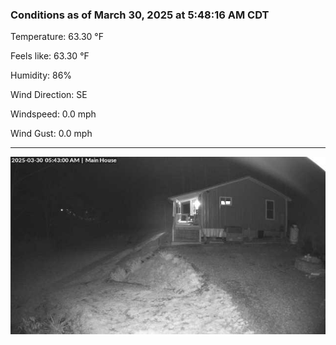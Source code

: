### Conditions as of March 30, 2025 at 5:48:16 AM CDT 

Temperature: 63.30 &deg;F

Feels like: 63.30 &deg;F

Humidity: 86%

Wind Direction: SE

Windspeed: 0.0 mph

Wind Gust: 0.0 mph

---

<img src="./images/latest.jpeg"/>


